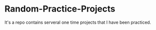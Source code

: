 # Random-Practice-Projects
It's a repo contains serveral one time projects that I have been practiced. 
